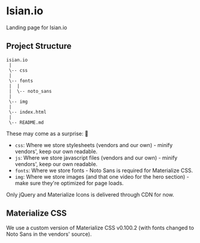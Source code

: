 # Isian.io

Landing page for Isian.io

## Project Structure

```
isian.io
 |
 \-- css
 |
 \-- fonts
 |  |
 |  \-- noto_sans
 |
 \-- img
 |
 \-- index.html
 |
 \-- README.md
```

These may come as a surprise: 🙊

* `css`: Where we store stylesheets (vendors and our own) - minify vendors', keep our own readable.
* `js`: Where we store javascript files (vendors and our own) - minify vendors', keep our own readable.
* `fonts`: Where we store fonts - Noto Sans is required for Materialize CSS.
* `img`: Where we store images (and that one video for the hero section) - make sure they're optimized for page loads.

Only jQuery and Materialize Icons is delivered through CDN for now.

## Materialize CSS

We use a custom version of Materialize CSS v0.100.2 (with fonts changed to Noto Sans in the vendors' source).
